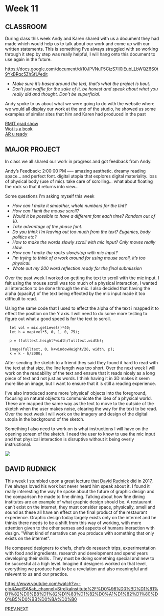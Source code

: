 # Week 11

## CLASSROOM
During class this week Andy and Karen shared with us a document they had made which would help us to talk about our work and come up with our written statements. This is something I've always struggled with so working through it step by step was really helpful, I will hang onto this document to use again in the future.

https://docs.google.com/document/d/10JPVNuT5CizS7II0iEubLLbWQZ6S0t9YxBRqc5ZhSfU/edit

- *Make sure it’s based around the text, that’s what the project is bout.* 
- *Don’t just waffle for the sake of it, be honest and speak about what you really did and thought. Don’t be superficial.*   

Andy spoke to us about what we were going to do with the website where we would all display our work at the end of the studio, he showed us some examples of similar sites that him and Karen had produced in the past

[RMIT grad show](http://rmitcd.grad.show/list.php) \
[Wot is a book](http://wotisabook.com/) \
[AR u ready](http://www.digbeyond.com/ARuready/index.php)

## MAJOR PROJECT
In class we all shared our work in progress and got feedback from Andy.

Andy’s Feedback: 2:00:00 PM ––– amazing aesthetic. dreamy reading space... and perfect font. digital utopia that explores digital materiality. loss of physical body (use of mic). take care of scrolling... what about floating the rock so that it returns into view...   

Some questions i'm asking myself this week     
- *How can I make it smoother, whole numbers for the tint?*
- *How can I limit the mouse scroll?*  
- *Would it be possible to have a different font each time? Random out of 10.*  
- *Take advantage of the phase font.*   
- *Do you think I’m leaving out too much from the text? Eugenics, body politics etc?*  
- *How to make the words slowly scroll with mic input? Only moves really slow.*   
- *How can I make the rocks slow/stop with mic input?*  
- *I’m trying to think of a work around for using mouse scroll, it’s too physical.*    
- *Wrote out my 200 word reflection ready for the final submission*

Over the past week I worked on getting the text to scroll with the mic input. I felt using the mouse scroll was too much of a physical interaction, I wanted all interaction to be done through the mic. I also decided that having the alpha (opacity) of the text being effected by the mic input made it too difficult to read.

Using the same code that I used to effect the alpha of the text i mapped it to effect the position on the Y axis. I will need to do some more testing to figure out what a good speed is for the text to scroll.

``` // 
  let vol = mic.getLevel()*40;
  let h = map(vol*5, 0, 1, 0, 75);
  
  p = (fulltext.height*width/fulltext.width);
  
  image(fulltext, 0, k+windowHeight/20, width, p);
  k = k - h/2000;
``` 
After sending the sketch to a friend they said they found it hard to read with the text at that size, the line length was too short. Over the next week I will work on the readability of the text and ensure that it reads nicely as a long piece of text and not just as words. I think having it in 3D makes it seem more like an image, but I want to ensure that it is still a reading experience.

I've also introduced some more 'physical' objects into the foreground, focusing on natural objects to communicate the idea of a physical world. These are mapped the same way as the text to move to the outside of the sketch when the user makes noise, clearing the way for the text to be read. Over the next week I will work on the imagery and design of the digital utopia in the background of the sketch.

Something I also need to work on is what instructions I will have on the opening screen of the sketch. I need the user to know to use the mic input and that physical interaction is disruptive without it being overly instructional.

![](FINAL_V8.gif)


## DAVID RUDNICK
This week I stumbled upon a great lecture that [David Rudnick](https://davidrudnick.org/) did in 2017, I've always loved his work but never heard him speak about it. I found it really interesting the way he spoke about the future of graphic design and the comparison he made to fine dining. Talking about how fine dining institutes are an example of what graphic design should be. A restaurant can’t exist on the internet, they must consider space, physically, smell and sound as these all have an effect on the final product of the restaurant experience. Graphic design today largely exists only on the internet and he thinks there needs to be a shift from this way of working, with more attention given to the other senses and aspects of humans ineraction with design. "What kind of narrative can you produce with something that only exists on the internet".

He compared designers to chefs, chefs do research trips, experimentation with food and ingredients, research and development and spend years developing their skills . They must be doing something special and new to be succesful at a high level. Imagine if designers worked on that level, everything we produce had to be a revelation and also meaningful and relevent to us and our practice.

https://www.youtube.com/watch?v=-ejp4AvetSA&ab_channel=StrelkaInstitute%2F%D0%98%D0%BD%D1%81%D1%82%D0%B8%D1%82%D1%83%D1%82%D0%A1%D1%82%D1%80%D0%B5%D0%BB%D0%BA%D0%B0


[PREV](https://github.com/HamishPayne/CODE-WORDS/edit/master/Classroom/Week-10).[NEXT](https://github.com/HamishPayne/CODE-WORDS/edit/master/Classroom/Week-12)

